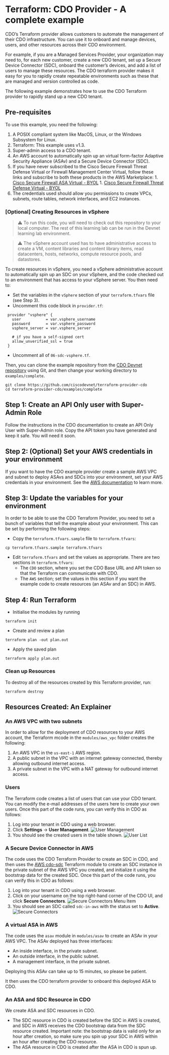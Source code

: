 
# Terraform: CDO Provider - A complete example

CDO’s Terraform provider allows customers to automate the management of their CDO infrastructure. You can use it to onboard and manage devices, users, and other resources across their CDO environment. 

For example, if you are a Managed Services Provider, your organization may need to, for each new customer, create a new CDO tenant, set up a Secure Device Connector (SDC), onboard the customer’s devices, and add a list of users to manage these resources. The CDO terraform provider makes it easy for you to rapidly create repeatable environments such as these that are managed and version controlled as code.

The following example demonstrates how to use the CDO Terraform provider to rapidly stand up a new CDO tenant.


## Pre-requisites

To use this example, you need the following:
1. A POSIX compliant system like MacOS, Linux, or the Windows Subsystem for Linux.
1. Terraform: This example uses v1.3.
1. Super-admin access to a CDO tenant.
1. An AWS account to automatically spin up an virtual form-factor Adaptive Security Appliance (ASAv) and a Secure Device Connector (SDC). 
  1. If you have never subscribed to the Cisco Secure Firewall Threat Defense Virtual or Firewall Management Center Virtual, follow these links and subscribe to both these products in the AWS Marketplace:
    1. [Cisco Secure Firewall ASA Virtual - BYOL](https://aws.amazon.com/marketplace/pp/prodview-sltshxd3bzqbg)
    1. [Cisco Secure Firewall Threat Defense Virtual - BYOL](https://aws.amazon.com/marketplace/pp/prodview-p2336sqyya34e)
  1. The credentials used should allow you permissions to create VPCs, subnets, route tables, network interfaces, and EC2 instances. 

### [Optional] Creating Resources in vSphere
> :warning: To run this code, you will need to check out this repository to your local computer. The rest of this learning lab can be run in the Devnet learning lab environment.

> :warning: The vSphere account used has to have administrative access to create a VM, content libraries and content library items, read datacenters, hosts, networks, compute resource pools, and datastores.

To create resources in vSphere, you need a vSphere administrative account to automatically spin up an SDC on your vSphere, and the code checked out to an environment that has access to your vSphere server. You then need to:
- Set the variables in the `vSphere` section of your `terraform.tfvars` file (see Step 3).
- Uncomment this code block in `provider.tf`:
```
 provider "vsphere" {
   user           = var.vsphere_username
   password       = var.vsphere_password
   vsphere_server = var.vsphere_server

   # if you have a self-signed cert
   allow_unverified_ssl = true
 }
```
- Uncomment all of `06-sdc-vsphere.tf`.

Then, you can clone the example repository from the [CDO Devnet repository](https://github.com/ciscodevnet/terraform-provider-cdo) using Git, and then change your working directory to `examples/complete`.

```
git clone https://github.com/ciscodevnet/terraform-provider-cdo
cd terraform-provider-cdo/examples/complete
```


## Step 1: Create an API Only user with Super-Admin Role

Follow the instructions in the CDO documentation to create an API Only User with Super-Admin role. Copy the API token you have generated and keep it safe. You will need it soon.

## Step 2: (Optional) Set your AWS credentials in your environment

If you want to have the CDO example provider create a sample AWS VPC and subnet to deploy ASAvs and SDCs into your environment, set your AWS credentials in your environment. See the [AWS documentation](https://docs.aws.amazon.com/cli/latest/userguide/cli-configure-envvars.html) to learn more.


## Step 3: Update the variables for your environment

In order to be able to use the CDO Terraform Provider, you need to set a bunch of variables that tell the example about your environment. This can be set by performing the following steps:
- Copy the `terraform.tfvars.sample` file to `terraform.tfvars`:
```
cp terraform.tfvars.sample terraform.tfvars
```
- Edit `terraform.tfvars` and set the values as appropriate. There are two sections in `terraform.tfvars`:
  - The `CDO` section, where you set the CDO Base URL and API token so that the Terraform can communicate with CDO.
  - The `AWS` section; set the values in this section if you want the example code to create resources (an ASAv and an SDC) in AWS.

## Step 4: Run Terraform

- Initialise the modules by running
```
terraform init
```
- Create and review a plan
```
terraform plan -out plan.out
```
- Apply the saved plan
```
terraform apply plan.out
```

### Clean up Resources

To destroy all of the resources created by this Terraform provider, run:
```
terraform destroy
```


## Resources Created: An Explainer

### An AWS VPC with two subnets

In order to allow for the deployment of CDO resources to your AWS account, the Terraform mcode in the `modules/aws_vpc` folder creates the following:
1. An AWS VPC in the `us-east-1` AWS region.
1. A public subnet in the VPC with an internet gateway connected, thereby allowing outbound internet access.
1. A private subnet in the VPC with a NAT gateway for outbound internet access.


### Users
The Terraform code creates a list of users that can use your CDO tenant. You can modify the e-mail addresses of the users here to create your own users. Once this part of the code runs, you can verify this in CDO as follows:
1. Log into your tenant in CDO using a web browser.
1. Click **Settings** -> **User Management**.
![User Management](./images/user-management-menu-item.png "User Management")
1. You should see the created users in the table shown.
![User List](./images/users.png "List of Users")

### A Secure Device Connector in AWS


The code uses the CDO Terraform Provider to create an SDC in CDO, and then uses the [AWS cdo-sdc](https://registry.terraform.io/modules/CiscoDevNet/cdo-sdc/aws/latest) Terraform module to create an SDC instance in the private subnet of the AWS VPC you created, and initialize it using the bootstrap data for the created SDC. Once this part of the code runs, you can verify this in CDO as follows:
 1. Log into your tenant in CDO using a web browser.
 1. Click on your username on the top right-hand corner of the CDO UI, and click **Secure Connectors**.
 ![Secure Connectors Menu Item](./images/secure-connectors-menu-item.png "Secure Connectors Menu")
 1. You should see an SDC called `sdc-in-aws` with the status set to **Active**.
 ![Secure Connectors](./images/secure-connectors.png "Secure Connectors")

 ### A virtual ASA in AWS

 The code uses the `asav` module in `modules/asav` to create an ASAv in your AWS VPC. The ASAv deployed has three interfaces:
 -  An inside interface, in the private subnet.
 - An outside interface, in the public subnet.
 - A management interface, in the private subnet.

 Deploying this ASAv can take up to 15 minutes, so please be patient.

 It then uses the CDO terraform provider to onboard this deployed ASA to CDO.

### An ASA and SDC Resource in CDO

We create ASA and SDC resources in CDO.
- The SDC resource in CDO is created before the SDC in AWS is created, and SDC in AWS receives the CDO bootstrap data from the SDC resource created. Important note: the bootstrap data is valid only for an hour after creation, so make sure you spin up  your SDC in AWS within an hour after creating the CDO resource.
- The ASA resource in CDO is created after the ASA in CDO is spun up.
